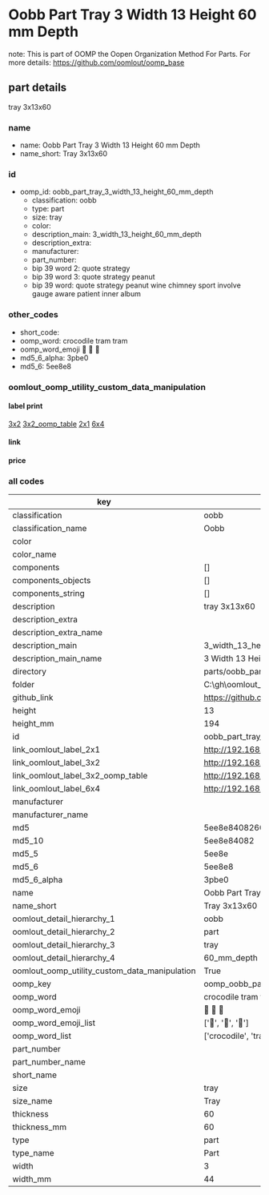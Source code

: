 # Oobb Part Tray 3 Width 13 Height 60 mm Depth  

note: This is part of OOMP the Oopen Organization Method For Parts. For more details: https://github.com/oomlout/oomp_base

##  part details
  



tray 3x13x60



### name
* name: Oobb Part Tray 3 Width 13 Height 60 mm Depth
* name_short: Tray 3x13x60 
### id
* oomp_id: oobb_part_tray_3_width_13_height_60_mm_depth
  * classification: oobb
  * type: part
  * size: tray
  * color: 
  * description_main: 3_width_13_height_60_mm_depth
  * description_extra: 
  * manufacturer: 
  * part_number: 
  * bip 39 word 2: quote strategy
  * bip 39 word 3: quote strategy peanut
  * bip 39 word: quote strategy peanut wine chimney sport involve gauge aware patient inner album

### other_codes
* short_code: 
* oomp_word: crocodile tram tram
* oomp_word_emoji :crocodile: :tram: :tram:
* md5_6_alpha: 3pbe0
* md5_6: 5ee8e8






### oomlout_oomp_utility_custom_data_manipulation
#### label print
[3x2](http://192.168.1.245:1112/?label=oomp%203pbe0)
[3x2_oomp_table](http://192.168.1.108:1112/?label=oomp%203pbe0)
[2x1](http://192.168.1.242:1112/?label=oomp%203pbe0)
[6x4](http://192.168.1.55:1112/?label=oomp%203pbe0)    

#### link

                              

#### price







### all codes 
| key | value |  
| --- | --- |  
| classification | oobb |  
| classification_name | Oobb |  
| color |  |  
| color_name |  |  
| components | [] |  
| components_objects | [] |  
| components_string | [] |  
| description | tray 3x13x60 |  
| description_extra |  |  
| description_extra_name |  |  
| description_main | 3_width_13_height_60_mm_depth |  
| description_main_name | 3 Width 13 Height 60 mm Depth |  
| directory | parts/oobb_part_tray_3_width_13_height_60_mm_depth |  
| folder | C:\gh\oomlout_oobb_version_4_generated_parts\parts\oobb_part_tray_3_width_13_height_60_mm_depth |  
| github_link | https://github.com/oomlout/oomlout_oomp_part_src/tree/main/parts/oobb_part_tray_3_width_13_height_60_mm_depth |  
| height | 13 |  
| height_mm | 194 |  
| id | oobb_part_tray_3_width_13_height_60_mm_depth |  
| link_oomlout_label_2x1 | http://192.168.1.242:1112/?label=oomp%203pbe0 |  
| link_oomlout_label_3x2 | http://192.168.1.245:1112/?label=oomp%203pbe0 |  
| link_oomlout_label_3x2_oomp_table | http://192.168.1.108:1112/?label=oomp%203pbe0 |  
| link_oomlout_label_6x4 | http://192.168.1.55:1112/?label=oomp%203pbe0 |  
| manufacturer |  |  
| manufacturer_name |  |  
| md5 | 5ee8e84082608ec74a940fb943f5b580 |  
| md5_10 | 5ee8e84082 |  
| md5_5 | 5ee8e |  
| md5_6 | 5ee8e8 |  
| md5_6_alpha | 3pbe0 |  
| name | Oobb Part Tray 3 Width 13 Height 60 mm Depth |  
| name_short | Tray 3x13x60  |  
| oomlout_detail_hierarchy_1 | oobb |  
| oomlout_detail_hierarchy_2 | part |  
| oomlout_detail_hierarchy_3 | tray |  
| oomlout_detail_hierarchy_4 | 60_mm_depth |  
| oomlout_oomp_utility_custom_data_manipulation | True |  
| oomp_key | oomp_oobb_part_tray_3_width_13_height_60_mm_depth |  
| oomp_word | crocodile tram tram |  
| oomp_word_emoji | :crocodile: :tram: :tram: |  
| oomp_word_emoji_list | [':crocodile:', ':tram:', ':tram:'] |  
| oomp_word_list | ['crocodile', 'tram', 'tram'] |  
| part_number |  |  
| part_number_name |  |  
| short_name |  |  
| size | tray |  
| size_name | Tray |  
| thickness | 60 |  
| thickness_mm | 60 |  
| type | part |  
| type_name | Part |  
| width | 3 |  
| width_mm | 44 |  
